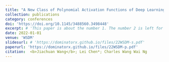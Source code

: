```yaml
---
title: "A New Class of Polynomial Activation Functions of Deep Learning for Precipitation Forecasting"
collection: publications
category: conferences
doi: 'https://doi.org/10.1145/3488560.3498448'
excerpt: # 'This paper is about the number 1. The number 2 is left for future work.'
date: 2022-01-01
venue: 'WSDM'
slidesurl: # 'https://dominatorx.github.io/files/22WSDM-s.pdf'
paperurl: 'https://dominatorx.github.io/files/22WSDM-p.pdf'
citation:  <b>Jiachuan Wang</b>; Lei Chen*; Charles Wang Wai Ng
---
```

